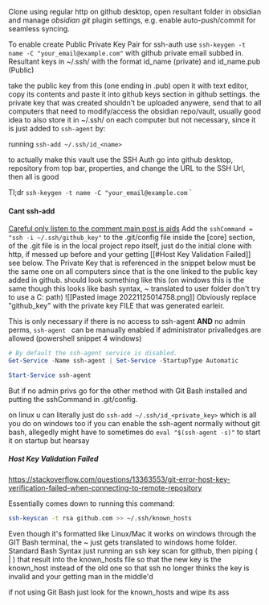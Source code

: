 Clone using regular http on github desktop, open resultant folder in obsidian and manage *obsidian git* plugin settings, e.g. enable auto-push/commit for seamless syncing.

To enable create Public Private Key Pair for ssh-auth use `ssh-keygen -t name -C "your_email@example.com"` with github private email subbed in.
Resultant keys in ~/.ssh/ with the format id_name (private) and id_name.pub (Public)

take the public key from this (one ending in .pub) open it with text editor, copy its contents and paste it into github keys section in github settings. the private key that was created shouldn't be uploaded anywere, send that to all computers that need to modify/access the obsidian repo/vault, usually good idea to also store it in ~/.ssh/ on each computer but not necessary, since it is just added to `ssh-agent` by: 

running `ssh-add ~/.ssh/id_<name>`

to actually make this vault use the SSH Auth go into github desktop, repository from top bar, properties, and change the URL to the SSH Url, then all is good

Tl;dr
``ssh-keygen -t name -C "your_email@example.com``
`


#### Cant ssh-add
[Careful only listen to the comment main post is aids](https://gist.github.com/mortenege/42b12a82f7d79877171af84c7d0a0714)
Add the `sshCommand = "ssh -i ~/.ssh/github_key"` to the .git/config file inside the [core] section, of the .git file is in the local project repo itself, just do the initial clone with http, if messed up before and your getting [[#Host Key Validation Failed]] see below.
The Private Key that is referenced in the snippet below must be the same one on all computers since that is the one linked to the public key added in github.
should look something like this 
(on windows this is the same though this looks like bash syntax, ~ translated to user folder don't try to use a C: path)
![[Pasted image 20221125014758.png]]
Obviously replace "github_key" with the private key FILE that was generated earleir.
 
This is only necessary if there is no access to ssh-agent **AND** no admin perms, `ssh-agent ` can be manually enabled if administrator privalledges are allowed (powershell snippet 4 windows)
```powershell
# By default the ssh-agent service is disabled.
Get-Service -Name ssh-agent | Set-Service -StartupType Automatic

Start-Service ssh-agent
```
But if no admin privs go for the other method with Git Bash installed and putting the sshCommand in .git/config.

on linux u can literally just do `ssh-add ~/.ssh/id_<private_key>` which is all you do on windows too if you can enable the ssh-agent normally without git bash, allegedly might have to sometimes do `eval "$(ssh-agent -s)"` to start it on startup but hearsay


##### Host Key Validation Failed
https://stackoverflow.com/questions/13363553/git-error-host-key-verification-failed-when-connecting-to-remote-repository

Essentially comes down to running this command:
```bash
ssh-keyscan -t rsa github.com >> ~/.ssh/known_hosts
```
Even though it's formatted like Linux/Mac it works on windows through the GIT Bash terminal, the ~ just gets translated to windows home folder. Standard Bash Syntax just running an ssh key scan for github, then piping ( | ) that result into the known_hosts file so that the new key is the known_host instead of the old one so that ssh no longer thinks the key is invalid and your getting man in the middle'd

if not using Git Bash just look for the known_hosts and wipe its ass